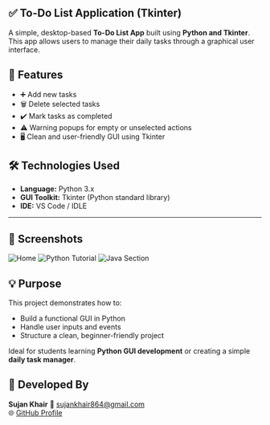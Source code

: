 ## ✅ To-Do List Application (Tkinter)

A simple, desktop-based **To-Do List App** built using **Python and Tkinter**. This app allows users to manage their daily tasks through a graphical user interface.

## 🔧 Features

- ➕ Add new tasks
- 🗑️ Delete selected tasks
- ✔️ Mark tasks as completed
- ⚠️ Warning popups for empty or unselected actions
- 🖥️ Clean and user-friendly GUI using Tkinter


## 🛠 Technologies Used

- **Language:** Python 3.x  
- **GUI Toolkit:** Tkinter (Python standard library)  
- **IDE:** VS Code / IDLE

---

## 📸 Screenshots

![Home](pl.png)
![Python Tutorial](pl2.png)
![Java Section](pl3.png)


## 💡 Purpose

This project demonstrates how to:
- Build a functional GUI in Python
- Handle user inputs and events
- Structure a clean, beginner-friendly project

Ideal for students learning **Python GUI development** or creating a simple **daily task manager**.

## 👤 Developed By

**Sujan Khair**
📧 [sujankhair864@gmail.com](mailto:sujankhair864@gmail.com)  
🌐 [GitHub Profile](https://github.com/sujan-khair)



